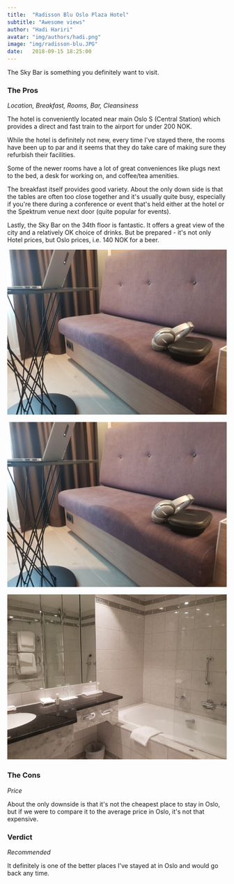```yaml
---
title:  "Radisson Blu Oslo Plaza Hotel"
subtitle: "Awesome views"
author: "Hadi Hariri"
avatar: "img/authors/hadi.png"
image: "img/radisson-blu.JPG"
date:   2018-09-15 18:25:00
---
```


The Sky Bar is something you definitely want to visit.

### The Pros

*Location, Breakfast, Rooms, Bar, Cleansiness*

The hotel is conveniently located near main Oslo S (Central Station) which provides a direct and fast train to the airport for under 200 NOK. 

While the hotel is definitely not new, every time I've stayed there, the rooms have been up to par and it seems that they do take care of making sure they 
refurbish their facilities. 

Some of the newer rooms have a lot of great conveniences like plugs next to the bed, a desk for working on, and coffee/tea amenities. 

The breakfast itself provides good variety. About the only down side is that the tables are often too close together and it's usually quite busy, especially if you're 
there during a conference or event that's held either at the hotel or the Spektrum venue next door (quite popular for events).

Lastly, the Sky Bar on the 34th floor is fantastic. It offers a great view of the city and a relatively OK choice of drinks. But be prepared - it's not only Hotel prices, but Oslo prices, i.e. 140 NOK for a beer.

![Sofa](img/radisson-blu-oslo-sofa.jpg)

![Tea](img/radisson-blu-oslo-sofa.jpg)

![toilet](img/radisson-blu-oslo-toilet.jpg)

### The Cons

*Price*

About the only downside is that it's not the cheapest place to stay in Oslo, but if we were to compare it to the average price in Oslo, it's not that expensive.

### Verdict

*Recommended*

It definitely is one of the better places I've stayed at in Oslo and would go back any time.

